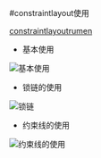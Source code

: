 #constraintlayout使用

[constraintlayoutrumen](http://blog.csdn.net/guolin_blog/article/details/53122387)

* 基本使用

![基本使用](https://github.com/Liujiaohan/Blog/blob/master/img/chain.gif?raw=true)

* 锁链的使用

![锁链](https://github.com/Liujiaohan/Blog/blob/master/img/chain.gif?raw=true)

* 约束线的使用

![约束线的使用](https://github.com/Liujiaohan/Blog/blob/master/img/baseline.gif?raw=true)

